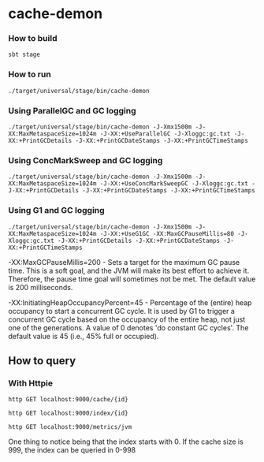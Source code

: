 cache-demon 
===================

### How to build ###

`sbt stage`

### How to run ###

`./target/universal/stage/bin/cache-demon`

### Using ParallelGC and GC logging ### 

`./target/universal/stage/bin/cache-demon -J-Xmx1500m -J-XX:MaxMetaspaceSize=1024m -J-XX:+UseParallelGC -J-Xloggc:gc.txt -J-XX:+PrintGCDetails -J-XX:+PrintGCDateStamps -J-XX:+PrintGCTimeStamps`

### Using ConcMarkSweep and GC logging ###
 
`./target/universal/stage/bin/cache-demon -J-Xmx1500m -J-XX:MaxMetaspaceSize=1024m -J-XX:+UseConcMarkSweepGC -J-Xloggc:gc.txt -J-XX:+PrintGCDetails -J-XX:+PrintGCDateStamps -J-XX:+PrintGCTimeStamps`

### Using G1 and GC logging ###

`./target/universal/stage/bin/cache-demon -J-Xmx1500m -J-XX:MaxMetaspaceSize=1024m -J-XX:+UseG1GC -XX:MaxGCPauseMillis=80 -J-Xloggc:gc.txt -J-XX:+PrintGCDetails -J-XX:+PrintGCDateStamps -J-XX:+PrintGCTimeStamps`

  -XX:MaxGCPauseMillis=200 - Sets a target for the maximum GC pause time. This is a soft goal, and the JVM will make its best effort to achieve it. Therefore, the pause time goal will sometimes not be met. The default value is 200 milliseconds.

  -XX:InitiatingHeapOccupancyPercent=45 - Percentage of the (entire) heap occupancy to start a concurrent GC cycle. It is used by G1 to trigger a concurrent GC cycle based on the occupancy of the entire heap, not just one of the generations. A value of 0 denotes 'do constant GC cycles'. The default value is 45 (i.e., 45% full or occupied).


## How to query ###

### With Httpie

`http GET localhost:9000/cache/{id}`

`http GET localhost:9000/index/{id}`

`http GET localhost:9000/metrics/jvm`


One thing to notice being that the index starts with 0. If the cache size is 999, the index can be queried in 0-998
